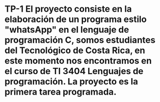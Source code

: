 TP-1
El proyecto consiste en la elaboración de un programa estilo "whatsApp" en el lenguaje de programación C, somos estudiantes del Tecnológico de Costa Rica, en este momento nos encontramos en el curso de TI 3404 Lenguajes de programación. La proyecto es la primera tarea programada.
====
